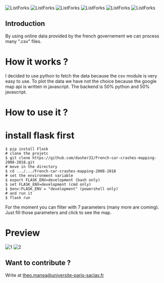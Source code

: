 
![ListForks](https://forthebadge.com/images/badges/built-with-love.svg)
![ListForks](https://forthebadge.com/images/badges/made-with-python.svg)
![ListForks](https://forthebadge.com/images/badges/made-with-javascript.svg)
![ListForks](https://forthebadge.com/images/badges/open-source.svg)
![ListForks](https://forthebadge.com/images/badges/uses-git.svg)
![ListForks](https://forthebadge.com/images/badges/winter-is-coming.svg)

## Introduction

By using online data provided by the french governement we can process many ".csv" files.


# How it works ?

I decided to use python to fetch the data because the csv module is very easy to use. To plot the data we have not the choice because the google map api is written in javascript. The backend is 50% python and 50% javascript.

# How to use it ?

  # install flask first
	$ pip install Flask
	# clone the projetc
	$ git clone https://github.com/dasher32/French-car-crashes-mapping-2008-2018.git
	# move in the directory
	$ cd .../.../French-car-crashes-mapping-2008-2018
	# set the environment variable
	$ export FLASK_ENV=development (bash only)
	$ set FLASK_ENV=development (cmd only)
	$ $env:FLASK_ENV = "development" (powershell only)
	# and run it
	$ flask run

For the moment you can filter with 7 parameters (many more are coming). Just fill those parameters and click to see the map.

# Preview
![1](https://user-images.githubusercontent.com/29795114/120298785-aa395b00-c2ca-11eb-9191-5cc32321ac37.JPG)
![2](https://user-images.githubusercontent.com/29795114/120298820-b1606900-c2ca-11eb-94f2-35d2fe70b8a1.JPG)


## Want to contribute ?

Write at theo.manea@universite-paris-saclay.fr



